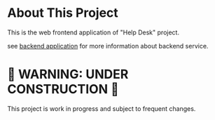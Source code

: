 # About This Project

This is the web frontend application of "Help Desk" project.

see [backend application](https://github.com/kumanote/help-desk-server) for more information about backend service.

# 🚧 WARNING: UNDER CONSTRUCTION 🚧

This project is work in progress and subject to frequent changes.
